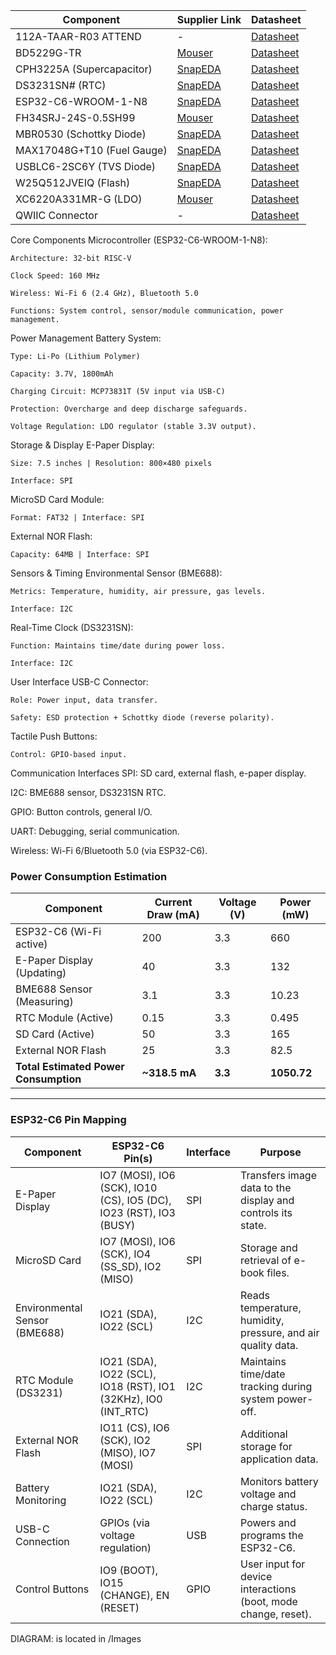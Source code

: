 
| Component               | Supplier Link                                                                 | Datasheet                                                                 |
|-------------------------|-------------------------------------------------------------------------------|---------------------------------------------------------------------------|
| 112A-TAAR-R03 ATTEND    | -| [Datasheet](https://www.snapeda.com/parts/112A-TAAR-R03/Attend/datasheet/)|
| BD5229G-TR              | [Mouser](https://www.mouser.co.uk/ProductDetail/ROHM-Semiconductor/BD5229G-TR?qs=4kLU8WoGk0vvnhrrYwdszw%3D%3D)| [Datasheet](https://fscdn.rohm.com/en/products/databook/datasheet/ic/power/voltage_detector/bd52xxg-e.pdf) |
| CPH3225A (Supercapacitor)| [SnapEDA](https://www.snapeda.com/parts/CPH3225A/Seiko+Instruments/view-part/?ref=eda) | [Datasheet](https://www.snapeda.com/parts/CPH3225A/Seiko%20Instruments/datasheet/) |
| DS3231SN# (RTC)         | [SnapEDA](https://www.snapeda.com/parts/DS3231SN%23/Analog+Devices/view-part/?ref=eda) | [Datasheet](https://www.analog.com/media/en/technical-documentation/data-sheets/DS3231.pdf) |
| ESP32-C6-WROOM-1-N8     | [SnapEDA](https://www.snapeda.com/parts/ESP32-C6-WROOM-1-N8/Espressif+Systems/view-part/?ref=eda) | [Datasheet](https://www.espressif.com/sites/default/files/documentation/esp32-c6-wroom-1_datasheet_en.pdf) |
| FH34SRJ-24S-0.5SH99     | [Mouser](https://ro.mouser.com/ProductDetail/Hirose-Connector/FH34SRJ-24S-0.5SH99?qs=vcbW%252B4%252BSTIpKBl5ap9J8Fw%3D%3D) | [Datasheet](https://www.hirose.com/product/document?clcode=CL0537-0513-9-10&productname=FH34SRJ-24S-0.5SH(99)&series=FH34&documenttype=Catalog&lang=en&documentid=D31688_en) |
| MBR0530 (Schottky Diode)| [SnapEDA](https://www.snapeda.com/parts/MBR0530/Onsemi/view-part/?ref=eda)                 | [Datasheet](https://www.onsemi.com/pdf/datasheet/mbr0530-d.pdf)           |
| MAX17048G+T10 (Fuel Gauge)| [SnapEDA](https://www.snapeda.com/parts/MAX17048G+T10/Analog+Devices/view-part/?ref=eda)| [Datasheet](https://www.analog.com/media/en/technical-documentation/data-sheets/MAX17048-MAX17049.pdf) |
| USBLC6-2SC6Y (TVS Diode)| [SnapEDA](https://www.snapeda.com/parts/USBLC6-2SC6Y/STMicroelectronics/view-part/?ref=eda)| [Datasheet](https://www.st.com/resource/en/datasheet/usblc6-2.pdf) |
| W25Q512JVEIQ (Flash)    | [SnapEDA](https://www.snapeda.com/parts/W25Q512JVEIQ/Winbond+Electronics/view-part/?ref=eda)| [Datasheet](https://www.winbond.com/resource-files/W25Q512JV%20SPI%20RevB%2006252019%20KMS.pdf) |
| XC6220A331MR-G (LDO)    | [Mouser](https://www.mouser.co.uk/ProductDetail/Torex-Semiconductor/XC6220A331MR-G?qs=AsjdqWjXhJ8ZSWznL1J0gg%3D%3D)| [Datasheet](https://product.torexsemi.com/system/files/series/xc6220.pdf) |                                                                         |
| QWIIC Connector          | -                           | [Datasheet](https://learn.sparkfun.com/tutorials/qwiic-shield-for-arduino--photon-hookup-guide) |


Core Components
Microcontroller (ESP32-C6-WROOM-1-N8):

    Architecture: 32-bit RISC-V

    Clock Speed: 160 MHz

    Wireless: Wi-Fi 6 (2.4 GHz), Bluetooth 5.0

    Functions: System control, sensor/module communication, power management.


Power Management
Battery System:

    Type: Li-Po (Lithium Polymer)

    Capacity: 3.7V, 1800mAh

    Charging Circuit: MCP73831T (5V input via USB-C)

    Protection: Overcharge and deep discharge safeguards.

    Voltage Regulation: LDO regulator (stable 3.3V output).


Storage & Display
E-Paper Display:

    Size: 7.5 inches | Resolution: 800×480 pixels

    Interface: SPI

MicroSD Card Module:

    Format: FAT32 | Interface: SPI

External NOR Flash:

    Capacity: 64MB | Interface: SPI


Sensors & Timing
Environmental Sensor (BME688):

    Metrics: Temperature, humidity, air pressure, gas levels.

    Interface: I2C

Real-Time Clock (DS3231SN):

    Function: Maintains time/date during power loss.

    Interface: I2C


User Interface
USB-C Connector:

    Role: Power input, data transfer.

    Safety: ESD protection + Schottky diode (reverse polarity).

Tactile Push Buttons:

    Control: GPIO-based input.


Communication Interfaces
SPI: SD card, external flash, e-paper display.

I2C: BME688 sensor, DS3231SN RTC.

GPIO: Button controls, general I/O.

UART: Debugging, serial communication.

Wireless: Wi-Fi 6/Bluetooth 5.0 (via ESP32-C6).

### Power Consumption Estimation  
| Component                      | Current Draw (mA) | Voltage (V) | Power (mW) |  
|--------------------------------|-------------------|-------------|------------|  
| ESP32-C6 (Wi-Fi active)        | 200               | 3.3         | 660        |  
| E-Paper Display (Updating)     | 40                | 3.3         | 132        |  
| BME688 Sensor (Measuring)      | 3.1               | 3.3         | 10.23      |  
| RTC Module (Active)            | 0.15              | 3.3         | 0.495      |  
| SD Card (Active)               | 50                | 3.3         | 165        |  
| External NOR Flash             | 25                | 3.3         | 82.5       |  
| **Total Estimated Power Consumption** | **~318.5 mA**     | **3.3**     | **1050.72**|  

---

### ESP32-C6 Pin Mapping  
| Component                      | ESP32-C6 Pin(s)                                | Interface | Purpose                                                                 |  
|--------------------------------|------------------------------------------------|-----------|-------------------------------------------------------------------------|  
| E-Paper Display                | IO7 (MOSI), IO6 (SCK), IO10 (CS), IO5 (DC), IO23 (RST), IO3 (BUSY) | SPI       | Transfers image data to the display and controls its state.             |  
| MicroSD Card                   | IO7 (MOSI), IO6 (SCK), IO4 (SS_SD), IO2 (MISO) | SPI       | Storage and retrieval of e-book files.                                  |  
| Environmental Sensor (BME688)  | IO21 (SDA), IO22 (SCL)                         | I2C       | Reads temperature, humidity, pressure, and air quality data.            |  
| RTC Module (DS3231)            | IO21 (SDA), IO22 (SCL), IO18 (RST), IO1 (32KHz), IO0 (INT_RTC) | I2C       | Maintains time/date tracking during system power-off.                   |  
| External NOR Flash             | IO11 (CS), IO6 (SCK), IO2 (MISO), IO7 (MOSI)   | SPI       | Additional storage for application data.                                |  
| Battery Monitoring             | IO21 (SDA), IO22 (SCL)                         | I2C       | Monitors battery voltage and charge status.                             |  
| USB-C Connection               | GPIOs (via voltage regulation)                 | USB       | Powers and programs the ESP32-C6.                                       |  
| Control Buttons                | IO9 (BOOT), IO15 (CHANGE), EN (RESET)          | GPIO      | User input for device interactions (boot, mode change, reset).          |  


DIAGRAM: is located in /Images
